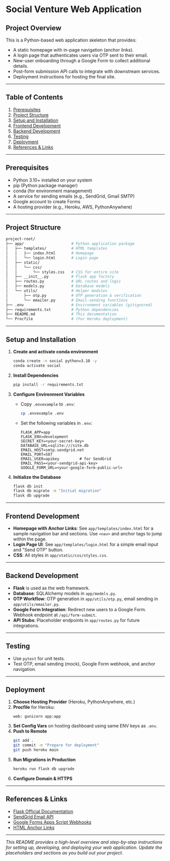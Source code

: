 # Social Venture Web Application

## Project Overview

This is a Python-based web application skeleton that provides:

- A static homepage with in-page navigation (anchor links).
- A login page that authenticates users via OTP sent to their email.
- New-user onboarding through a Google Form to collect additional details.
- Post-form submission API calls to integrate with downstream services.
- Deployment instructions for hosting the final site.

---

## Table of Contents

1. [Prerequisites](#prerequisites)
2. [Project Structure](#project-structure)
3. [Setup and Installation](#setup-and-installation)
4. [Frontend Development](#frontend-development)
5. [Backend Development](#backend-development)
6. [Testing](#testing)
7. [Deployment](#deployment)
8. [References & Links](#references--links)

---

## Prerequisites

- Python 3.10+ installed on your system
- pip (Python package manager)
- conda (for environment management)
- A service for sending emails (e.g., SendGrid, Gmail SMTP)
- Google account to create Forms
- A hosting provider (e.g., Heroku, AWS, PythonAnywhere)

---

## Project Structure

```bash
project-root/
├── app/                     # Python application package
│   ├── templates/           # HTML templates
│   │   ├── index.html       # Homepage
│   │   └── login.html       # Login page
│   ├── static/
│   │   └── css/
│   │       └── styles.css   # CSS for entire site
│   ├── __init__.py          # Flask app factory
│   ├── routes.py            # URL routes and logic
│   ├── models.py            # Database models
│   └── utils/               # Helper modules
│       ├── otp.py           # OTP generation & verification
│       └── emailer.py       # Email-sending functions
├── .env                     # Environment variables (gitignored)
├── requirements.txt         # Python dependencies
├── README.md                # This documentation
└── Procfile                 # (For Heroku deployment)
```

---

## Setup and Installation

1. **Create and activate conda environment**

   ```bash
   conda create -n social python=3.10 -y
   conda activate social
   ```

2. **Install Dependencies**

   ```bash
   pip install -r requirements.txt
   ```

3. **Configure Environment Variables**

   - Copy `.envexample` to `.env`:
     ```bash
     cp .envexample .env
     ```
   - Set the following variables in `.env`:
     ```dotenv
     FLASK_APP=app
     FLASK_ENV=development
     SECRET_KEY=<your-secret-key>
     DATABASE_URL=sqlite:///site.db
     EMAIL_HOST=smtp.sendgrid.net
     EMAIL_PORT=587
     EMAIL_USER=apikey         # for SendGrid
     EMAIL_PASS=<your-sendgrid-api-key>
     GOOGLE_FORM_URL=<your-google-form-public-url>
     ```

4. **Initialize the Database**

   ```bash
   flask db init
   flask db migrate -m "Initial migration"
   flask db upgrade
   ```

---

## Frontend Development

- **Homepage with Anchor Links**: See `app/templates/index.html` for a sample navigation bar and sections. Use `<nav>` and anchor tags to jump within the page.
- **Login Page UI**: See `app/templates/login.html` for a simple email input and "Send OTP" button.
- **CSS**: All styles in `app/static/css/styles.css`.

---

## Backend Development

- **Flask** is used as the web framework.
- **Database**: SQLAlchemy models in `app/models.py`.
- **OTP Workflow**: OTP generation in `app/utils/otp.py`, email sending in `app/utils/emailer.py`.
- **Google Form Integration**: Redirect new users to a Google Form. Webhook endpoint at `/api/form-submit`.
- **API Stubs**: Placeholder endpoints in `app/routes.py` for future integrations.

---

## Testing

- Use `pytest` for unit tests.
- Test OTP, email sending (mock), Google Form webhook, and anchor navigation.

---

## Deployment

1. **Choose Hosting Provider** (Heroku, PythonAnywhere, etc.)
2. **Procfile** for Heroku:
   ```Procfile
   web: gunicorn app:app
   ```
3. **Set Config Vars** on hosting dashboard using same ENV keys as `.env`.
4. **Push to Remote**
   ```bash
   git add .
   git commit -m "Prepare for deployment"
   git push heroku main
   ```
5. **Run Migrations in Production**
   ```bash
   heroku run flask db upgrade
   ```
6. **Configure Domain & HTTPS**

---

## References & Links

- [Flask Official Documentation](https://flask.palletsprojects.com/)
- [SendGrid Email API](https://docs.sendgrid.com/)
- [Google Forms Apps Script Webhooks](https://developers.google.com/apps-script)
- [HTML Anchor Links](https://developer.mozilla.org/en-US/docs/Web/HTML/Element/a)

---

*This README provides a high-level overview and step-by-step instructions for setting up, developing, and deploying your web application. Update the placeholders and sections as you build out your project.* 